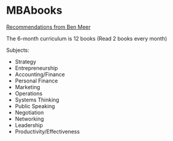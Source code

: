 # MBAbooks

<a href="https://www.linkedin.com/in/benmeer?miniProfileUrn=urn%3Ali%3Afs_miniProfile%3AACoAAA4tsN0BH3DejAt87HPZrM_wK0SgrnMluP4&lipi=urn%3Ali%3Apage%3Ad_flagship3_feed%3BtXB%2BdZuhS5K6%2FSB2dNeGzQ%3D%3D"> Recommendations from Ben Meer</a>

The 6-month curriculum is 12 books
(Read 2 books every month)

Subjects:

<ul>
  <li>Strategy</li>
  <li>Entrepreneurship</li>
  <li>Accounting/Finance</li>
  <li>Personal Finance</li>
  <li>Marketing</li>
  <li>Operations</li>
  <li>Systems Thinking</li>
  <li>Public Speaking</li>
  <li>Negotiation</li>
  <li>Networking</li>
  <li>Leadership</li>
  <li>Productivity/Effectiveness</li>
</ul>
